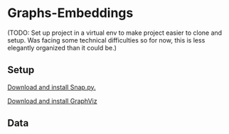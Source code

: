 # Graphs-Embeddings

(TODO: Set up project in a virtual env to make project easier to clone and setup. Was facing some technical difficulties so for now, this is less elegantly organized than it could be.) 

## Setup 

[Download and install Snap.py.](http://snap.stanford.edu/snappy/index.html) 

[Download and install GraphViz](http://www.graphviz.org)

## Data